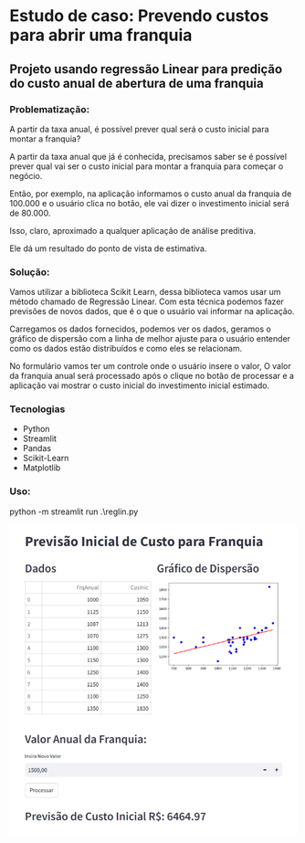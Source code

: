 # Estudo de caso: Prevendo custos para abrir uma franquia
## Projeto usando regressão Linear para predição do custo anual de abertura de uma franquia

### Problematização:
A partir da taxa anual, é possível  prever qual será o custo inicial para montar a franquia?

A partir da taxa anual que já é conhecida, precisamos saber se é possível prever qual vai
ser o custo inicial para montar a franquia para começar o negócio.

Então, por exemplo, na aplicação informamos o custo anual da franquia de 100.000 e o
usuário clica no botão, ele vai dizer o investimento inicial será de 80.000.

Isso, claro, aproximado a qualquer aplicação de análise preditiva.

Ele dá um resultado do ponto de vista de estimativa.

### Solução:
Vamos utilizar a biblioteca Scikit Learn, dessa biblioteca vamos usar um método chamado de Regressão Linear.
Com esta técnica podemos fazer previsões de novos dados, que é o que o usuário vai informar na aplicação.

Carregamos os dados fornecidos, podemos ver os dados, geramos o gráfico de dispersão com a linha de melhor ajuste para o usuário entender como os dados estão distribuídos e como eles se relacionam.

No formulário vamos ter um controle onde o usuário insere o valor, O valor da franquia anual será processado após o clique no botão de processar e a aplicação vai mostrar o custo inicial do investimento inicial estimado.

### Tecnologias
- Python
- Streamlit
- Pandas
- Scikit-Learn
- Matplotlib

### Uso:
python -m streamlit run .\reglin.py

![image](img.png)